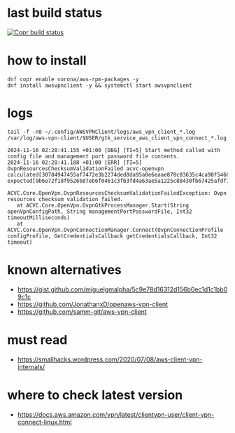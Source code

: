 # last build status
[![Copr build status](https://copr.fedorainfracloud.org/coprs/vorona/aws-rpm-packages/package/awsvpnclient/status_image/last_build.png)](https://copr.fedorainfracloud.org/coprs/vorona/aws-rpm-packages/package/awsvpnclient/)

# how to install

```shell
dnf copr enable vorona/aws-rpm-packages -y
dnf install awsvpnclient -y && systemctl start awsvpnclient
```

# logs
```shell
tail -f -n0 ~/.config/AWSVPNClient/logs/aws_vpn_client_*.log /var/log/aws-vpn-client/$USER/gtk_service_aws_client_vpn_connect_*.log

2024-11-16 02:28:41.155 +01:00 [DBG] [TI=5] Start method called with config file and management port password file contents.
2024-11-16 02:28:41.188 +01:00 [ERR] [TI=5] OvpnResourcesChecksumValidationFailed acvc-openvpn calculated[30784947455af7472e3b2274ded8da95a0e6eaae870c03635c4ca98f54686f2d] expected[9b6e72f18f9526b87eb6f0461c3fb3fd4a63ae5a1225c88430fb67425afdf7df]

ACVC.Core.OpenVpn.OvpnResourcesChecksumValidationFailedException: Ovpn resources checksum validation failed.
   at ACVC.Core.OpenVpn.OvpnGtkProcessManager.Start(String openVpnConfigPath, String managementPortPasswordFile, Int32 timeoutMilliseconds)
   at ACVC.Core.OpenVpn.OvpnConnectionManager.Connect(OvpnConnectionProfile configProfile, GetCredentialsCallback getCredentialsCallback, Int32 timeout)

```
# known alternatives

- https://gist.github.com/miguelgmalpha/5c9e78d16312d156b0ec1d1c1bb09c1c
- https://github.com/JonathanxD/openaws-vpn-client
- https://github.com/samm-git/aws-vpn-client

# must read

 - https://smallhacks.wordpress.com/2020/07/08/aws-client-vpn-internals/

# where to check latest version

 - https://docs.aws.amazon.com/vpn/latest/clientvpn-user/client-vpn-connect-linux.html
